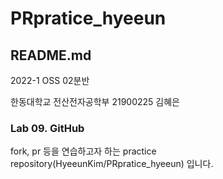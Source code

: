 # PRpratice_hyeeun
## README.md

2022-1 OSS 02분반

한동대학교
전산전자공학부 21900225 김혜은

### Lab 09. GitHub
fork, pr 등을 연습하고자 하는 practice repository(HyeeunKim/PRpratice_hyeeun) 입니다.
